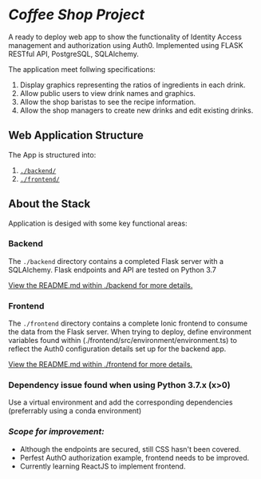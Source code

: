 # *Coffee Shop Project*



A ready to deploy web app to show the functionality of Identity Access management and authorization using Auth0. Implemented using FLASK RESTful API, PostgreSQL, SQLAlchemy.

The application meet follwing specifications:

1) Display graphics representing the ratios of ingredients in each drink.
2) Allow public users to view drink names and graphics.
3) Allow the shop baristas to see the recipe information.
4) Allow the shop managers to create new drinks and edit existing drinks.

## Web Application Structure

The App is structured into:

1. [`./backend/`](./backend/README.md)
2. [`./frontend/`](./frontend/README.md)

## About the Stack

Application is desiged with some key functional areas:

### Backend

The `./backend` directory contains a completed Flask server with a SQLAlchemy. Flask endpoints and API are tested on Python 3.7

[View the README.md within ./backend for more details.](./backend/README.md)

### Frontend

The `./frontend` directory contains a complete Ionic frontend to consume the data from the Flask server. When trying to deploy, define environment variables found within (./frontend/src/environment/environment.ts) to reflect the Auth0 configuration details set up for the backend app. 

[View the README.md within ./frontend for more details.](./frontend/README.md)

### Dependency issue found when using Python 3.7.x (x>0)

Use a virtual environment and add the corresponding dependencies (preferrably using a conda environment)

### *Scope for improvement:*

- Although the endpoints are secured, still CSS hasn't been covered.
- Perfest AuthO authorization example, frontend needs to be improved.
- Currently learning ReactJS to implement frontend.


